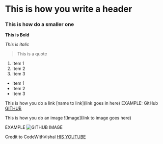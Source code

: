 # This is how you write a header

### This is how do a smaller one

**This is Bold**

*This is italic*

> This is a quote

1. Item 1
2. Item 2
3. Item 3

- Item 1
- Item 2
- Item 3


This is how you do a link  [name to link](link goes in here)
EXAMPLE: GitHub     [GITHUB](https://github.com/)

This is how you do an image
![Image](link to image goes here)

EXAMPLE ![GITHUB IMAGE](https://external-content.duckduckgo.com/iu/?u=https%3A%2F%2Fwww.pngmart.com%2Ffiles%2F22%2FGitHub-Download-PNG-Image.png&f=1&nofb=1&ipt=8cd67de634bee06262655894062a7a6f30184b3ab0f54e199bda2e215c31504a)


Credit to CodeWithVishal [HIS YOUTUBE](https://www.youtube.com/watch?v=niw5JIHrkws)